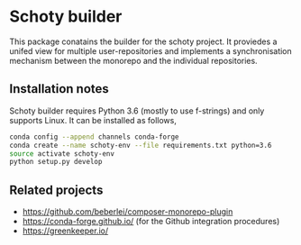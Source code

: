 # Schoty builder

This package conatains the builder for the schoty project. It proviedes a unifed view for multiple user-repositories and implements a synchronisation mechanism between the monorepo and the individual repositories.

## Installation notes

Schoty builder requires Python 3.6 (mostly to use f-strings) and only supports Linux. It can be installed as follows,

```bash
conda config --append channels conda-forge
conda create --name schoty-env --file requirements.txt python=3.6
source activate schoty-env
python setup.py develop
```


## Related projects
 
  - https://github.com/beberlei/composer-monorepo-plugin
  - https://conda-forge.github.io/ (for the Github integration procedures)
  - https://greenkeeper.io/
